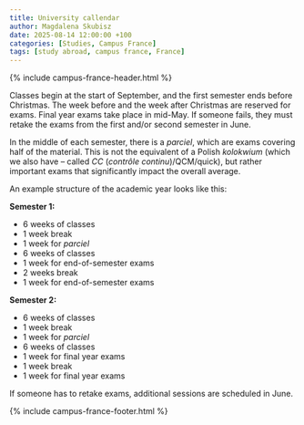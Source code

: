 ```yaml
---
title: University callendar
author: Magdalena Skubisz
date: 2025-08-14 12:00:00 +100
categories: [Studies, Campus France]
tags: [study abroad, campus france, France]
---
```

{% include campus-france-header.html %}

Classes begin at the start of September, and the first semester ends before Christmas. The week before and the week after Christmas are reserved for exams. Final year exams take place in mid-May. If someone fails, they must retake the exams from the first and/or second semester in June.  

In the middle of each semester, there is a *parciel*, which are exams covering half of the material. This is not the equivalent of a Polish *kolokwium* (which we also have – called *CC* (*contrôle continu*)/QCM/quick), but rather important exams that significantly impact the overall average.  

An example structure of the academic year looks like this:  

**Semester 1:**  
- 6 weeks of classes  
- 1 week break  
- 1 week for *parciel*  
- 6 weeks of classes  
- 1 week for end-of-semester exams  
- 2 weeks break  
- 1 week for end-of-semester exams  

**Semester 2:**  
- 6 weeks of classes  
- 1 week break  
- 1 week for *parciel*  
- 6 weeks of classes  
- 1 week for final year exams  
- 1 week break  
- 1 week for final year exams  

If someone has to retake exams, additional sessions are scheduled in June.  

{% include campus-france-footer.html %}